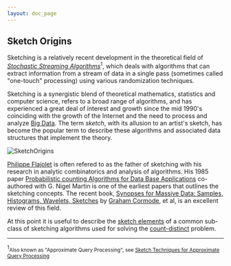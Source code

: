 ```yaml
---
layout: doc_page
---
```


## Sketch Origins

Sketching is a relatively recent development in the theoretical field of 
<a href="https://en.wikipedia.org/wiki/Streaming_algorithm"><i>Stochastic Streaming Algorithms</i></a><sup>1</sup>, 
which deals with algorithms that can extract information from a stream of data in a single pass 
(sometimes called "one-touch" processing) using various randomization techniques. 

Sketching is a synergistic blend of theoretical mathematics, statistics and computer science, 
refers to a broad range of algorithms, and has experienced a great deal of interest and growth 
since the mid 1990's coinciding with the growth of the Internet and the need to process and analyze 
<a href="https://en.wikipedia.org/wiki/Big_data">Big Data</a>. 
The term <i>sketch</i>, with its allusion to an artist's sketch, has become the popular term to 
describe these algorithms and associated data structures that implement the theory. 

<img class="doc-img-full" src="{{site.docs_img_dir}}/SketchOrigins.png" alt="SketchOrigins" />

<a href="https://en.wikipedia.org/wiki/Philippe_Flajolet">Philippe Flajolet</a> 
is often refered to as the father of sketching with his research in analytic combinatorics and 
analysis of algorithms. 
His 1985 paper 
<a href="http://db.cs.berkeley.edu/cs286/papers/flajoletmartin-jcss1985.pdf">
Probabilistic counting Algorithms for Data Base Applications</a> 
co-authored with G. Nigel Martin is one of the earliest papers that outlines the sketching concepts. 
The recent book, 
<a href="http://db.cs.berkeley.edu/cs286/papers/synopses-fntdb2012.pdf">
Synopses for Massive Data: Samples, Histograms, Wavelets, Sketches</a> by 
<a href="http://www2.warwick.ac.uk/fac/sci/dcs/people/graham_cormode/">Graham Cormode</a>, et al, 
is an excellent review of this field.

At this point it is useful to describe the 
<a href="/docs/SketchElements.html">sketch elements</a> of a common sub-class of sketching 
algorithms used for solving the 
<a href="https://en.wikipedia.org/wiki/Count-distinct_problem">count-distinct</a> problem.

________
</a><sup>1</sup><small>Also known as "Approximate Query Processing", see 
<a href="http://people.cs.umass.edu/~mcgregor/711S12/sketches1.pdf">Sketch Techniques for Approximate Query Processing</a></small>

